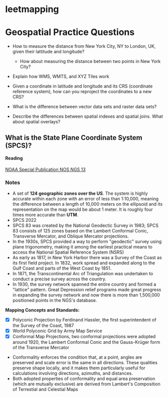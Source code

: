 # leetmapping





# Geospatial Practice Questions


 - How to measure the distance from New York City, NY to London, UK, given their lattitude and longitude?
   - How about measuring the distance between two points in New York City?
  
 - Explain how WMS, WMTS, and XYZ Tiles work

 - Given a coordinate in latitude and longitude and its CRS (coordinate reference system), how can you reproject the coordinates to a new CRS?

 - What is the difference between vector data sets and raster data sets?

- Describe the differences between spatial indexes and spatial joins. What about spatial overlays?

## What is the State Plane Coordinate System (SPCS)?

#### Reading
[NOAA Special Publication NOS NGS 13](https://geodesy.noaa.gov/library/pdfs/SP_NOS_NGS_13.pdf "The State Plane Coordinate System - 2018")

### Notes

- A set of **124 geographic zones over the US**. The system is highly accurate within each zone with an error of less than 1:10,000, meaning the difference between a length of 10,000 meters on the ellipsoid and its representation on the map would be about 1 meter. It is roughly four times more accurate than **UTM**.
- SPCS 2022
- SPCS 83 was created by the National Geodectic Survey in 1983; SPCS 83 consists of 125 zones based on the Lambert Conformal Conic, Transverse Mercator, and Oblique Mercator projections.
- In the 1930s, SPCS provided a way to perform "geodectic" survey using plane trigonometry, making it among the earliest practical means to access the National Spatial Reference System (NSRS)
- As early as 1817, in New York Harbor there was a Survey of the Coast as its first field project. In 1832, work spread and expanded along to the Gulf Coast and parts of the West Coast by 1851.
- In 1871, the Transcontinental Arc of Triangulation was undertaken to conduct a precise survey across the country.
- In 1930, the survey network spanned the entire country and formed a "lattice" pattern. Great Depression relief programs made great progress in expanding the survey network and now there is more than 1,500,000 positioned points in the NGS's database.

 **Mapping Concepts and Standards:**
  - [x] Polyconic Projection by Ferdinand Hassler, the first superintendent of the Survey of the Coast, 1987
  - [x] World Polyconic Grid by Army Map Service
  - [x] Conformal Map Projections, two conformal projections were adopted around 1920, the Lambert Conformal Conic and the Gauss-Krüger form of the Transverse Mercator

  - Conformality enforces the condition that, at a point, angles are preserved and scale error is the same in all directions. These qualities preserve shape locally, and it makes them particularly useful for calculations involving directions, azimuths, and distances.
  - Both adopted properties of conformality and equal area preservation (which are mutually exclusive) are derived from Lambert's Composition of Terrestial and Celestial Maps

